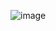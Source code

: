 ![image](https://github.com/parulhardaha/todo-list/assets/114014173/134c0e6b-0c57-4c85-affa-da9dde056edf)
